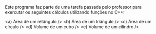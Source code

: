 Este programa faz parte de uma tarefa passada pelo professor para exercutar os seguintes cálculos utilizando funções no C++:

<a) Área de um retângulo />
<b) Área de um triângulo />
<c) Área de um círculo />
<d) Volume de um cubo />
<e) Volume de um cilindro />
